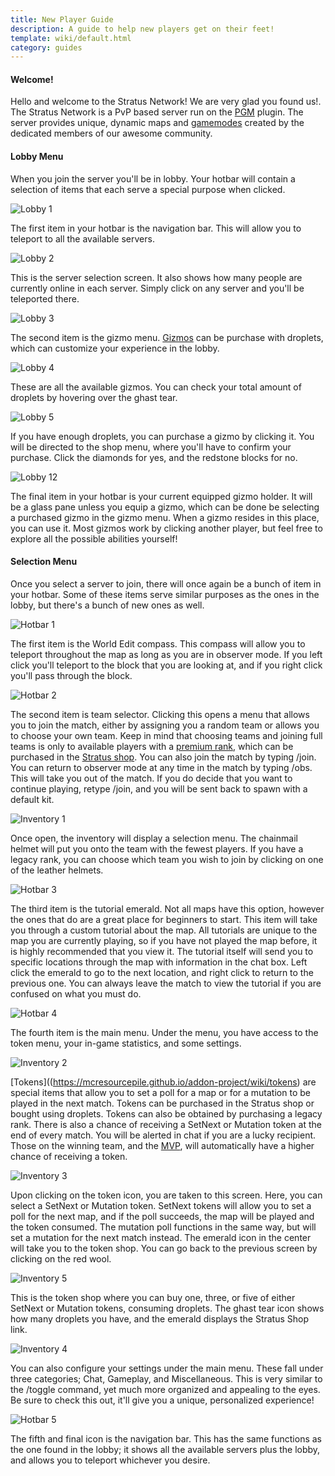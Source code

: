 ```yaml
---
title: New Player Guide
description: A guide to help new players get on their feet!
template: wiki/default.html
category: guides
---
```


#### Welcome!

Hello and welcome to the Stratus Network! We are very glad you found us!. The Stratus Network is a PvP based server run on the [PGM](https://mcresourcepile.github.io/addon-project/wiki/pgm) plugin. The server provides unique, dynamic maps and [gamemodes](https://mcresourcepile.github.io/addon-project/wiki/gamemodes) created by the dedicated members of our awesome community.

#### Lobby Menu

When you join the server you'll be in lobby. Your hotbar will contain a selection of items that each serve a special purpose when clicked.

![Lobby 1](../../assets/img/newplayerguide/lobby1.png)

The first item in your hotbar is the navigation bar. This will allow you to teleport to all the available servers.

![Lobby 2](../../assets/img/newplayerguide/lobby2.png)

This is the server selection screen. It also shows how many people are currently online in each server. Simply click on any server and you'll be teleported there.

![Lobby 3](../../assets/img/newplayerguide/lobby3.png)

The second item is the gizmo menu. [Gizmos](https://mcresourcepile.github.io/addon-project/wiki/guides/gizmo) can be purchase with droplets, which can customize your experience in the lobby.

![Lobby 4](../../assets/img/newplayerguide/lobby4.png)

These are all the available gizmos. You can check your total amount of droplets by hovering over the ghast tear.

![Lobby 5](../../assets/img/newplayerguide/lobby5.png)

If you have enough droplets, you can purchase a gizmo by clicking it. You will be directed to the shop menu, where you'll have to confirm your purchase. Click the diamonds for yes, and the redstone blocks for no.

![Lobby 12](../../assets/img/newplayerguide/lobby12.png)

The final item in your hotbar is your current equipped gizmo holder. It will be a glass pane unless you equip a gizmo, which can be done be selecting a purchased gizmo in the gizmo menu. When a gizmo resides in this place, you can use it. Most gizmos work by clicking another player, but feel free to explore all the possible abilities yourself!


#### Selection Menu

Once you select a server to join, there will once again be a bunch of item in your hotbar. Some of these items serve similar purposes as the ones in the lobby, but there's a bunch of new ones as well.

![Hotbar 1](../../assets/img/newplayerguide/hotbar1.png)

The first item is the World Edit compass. This compass will allow you to teleport throughout the map as long as you are in observer mode. If you left click you'll teleport to the block that you are looking at, and if you right click you'll pass through the block.

![Hotbar 2](../../assets/img/newplayerguide/hotbar2.png)

The second item is team selector. Clicking this opens a menu that allows you to join the match, either by assigning you a random team or allows you to choose your own team. Keep in mind that choosing teams and joining full teams is only to available players with a [premium rank](https://mcresourcepile.github.io/addon-project/wiki/ranks/legacyranks), which can be purchased in the [Stratus shop](https://stratusnetwork.buycraft.net/). You can also join the match by typing /join. You can return to observer mode at any time in the match by typing /obs. This will take you out of the match. If you do decide that you want to continue playing, retype /join, and you will be sent back to spawn with a default kit.

![Inventory 1](../../assets/img/newplayerguide/inventory1.png)

Once open, the inventory will display a selection menu. The chainmail helmet will put you onto the team with the fewest players. If you have a legacy rank, you can choose which team you wish to join by clicking on one of the leather helmets.

![Hotbar 3](../../assets/img/newplayerguide/hotbar3.png)

The third item is the tutorial emerald. Not all maps have this option, however the ones that do are a great place for beginners to start. This item will take you through a custom tutorial about the map. All tutorials are unique to the map you are currently playing, so if you have not played the map before, it is highly recommended that you view it. The tutorial itself will send you to specific locations through the map with information in the chat box. Left click the emerald to go to the next location, and right click to return to the previous one. You can always leave the match to view the tutorial if you are confused on what you must do.

![Hotbar 4](../../assets/img/newplayerguide/hotbar4.png)

The fourth item is the main menu. Under the menu, you have access to the token menu, your in-game statistics, and some settings. 

![Inventory 2](../../assets/img/newplayerguide/inventory2.png)

[Tokens]((https://mcresourcepile.github.io/addon-project/wiki/tokens) are special items that allow you to set a poll for a map or for a mutation to be played in the next match. Tokens can be purchased in the Stratus shop or bought using droplets. Tokens can also be obtained by purchasing a legacy rank. There is also a chance of receiving a SetNext or Mutation token at the end of every match. You will be alerted in chat if you are a lucky recipient. Those on the winning team, and the [MVP](https://mcresourcepile.github.io/addon-project/wiki/mvp), will automatically have a higher chance of receiving a token.

![Inventory 3](../../assets/img/newplayerguide/inventory3.png)

Upon clicking on the token icon, you are taken to this screen. Here, you can select a SetNext or Mutation token. SetNext tokens will allow you to set a poll for the next map, and if the poll succeeds, the map will be played and the token consumed. The mutation poll functions in the same way, but will set a mutation for the next match instead. The emerald icon in the center will take you to the token shop. You can go back to the previous screen by clicking on the red wool.

![Inventory 5](../../assets/img/newplayerguide/inventory5.png)

This is the token shop where you can buy one, three, or five of either SetNext or Mutation tokens, consuming droplets. The ghast tear icon shows how many droplets you have, and the emerald displays the Stratus Shop link. 

![Inventory 4](../../assets/img/newplayerguide/inventory4.png)

You can also configure your settings under the main menu. These fall under three categories; Chat, Gameplay, and Miscellaneous. This is very similar to the /toggle command, yet much more organized and appealing to the eyes. Be sure to check this out, it'll give you a unique, personalized experience!

![Hotbar 5](../../assets/img/newplayerguide/hotbar5.png)

The fifth and final icon is the navigation bar. This has the same functions as the one found in the lobby; it shows all the available servers plus the lobby, and allows you to teleport whichever you desire.


